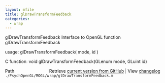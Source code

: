 ```yaml
---
layout: mfile
title: glDrawTransformFeedback
categories:
  - wrap
---
```


glDrawTransformFeedback  Interface to OpenGL function glDrawTransformFeedback

usage:  glDrawTransformFeedback\( mode, id \)

C function:  void glDrawTransformFeedback\(GLenum mode, GLuint id\)


<div class="code_header" style="text-align:right;">
  <span style="float:left;">Path&nbsp;&nbsp;</span> <span class="counter">Retrieve <a href=
  "https://raw.github.com/Psychtoolbox-3/Psychtoolbox-3/beta/./PsychOpenGL/MOGL/wrap/glDrawTransformFeedback.m">current version from GitHub</a> | View <a href=
  "https://github.com/Psychtoolbox-3/Psychtoolbox-3/commits/beta/./PsychOpenGL/MOGL/wrap/glDrawTransformFeedback.m">changelog</a></span>
</div>
<div class="code">
  <code>./PsychOpenGL/MOGL/wrap/glDrawTransformFeedback.m</code>
</div>
